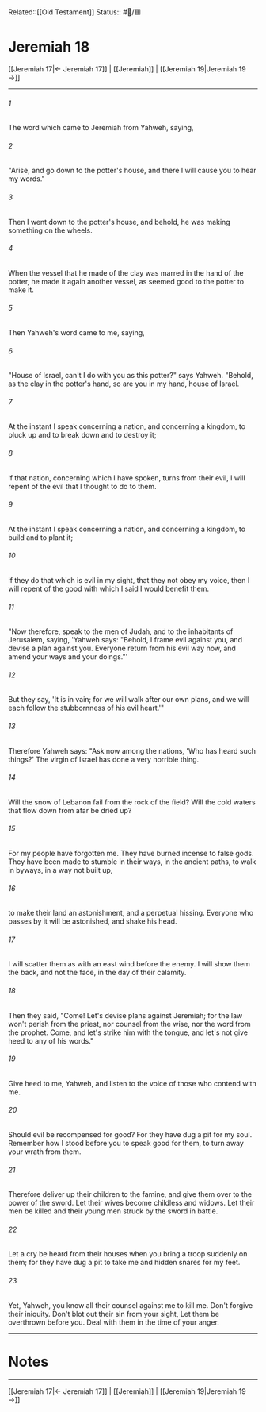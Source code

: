 Related::[[Old Testament]]
Status:: #📖/🟥
# Jeremiah 18

[[Jeremiah 17|← Jeremiah 17]] | [[Jeremiah]] | [[Jeremiah 19|Jeremiah 19 →]]
***



###### 1 
The word which came to Jeremiah from Yahweh, saying, 

###### 2 
"Arise, and go down to the potter's house, and there I will cause you to hear my words." 

###### 3 
Then I went down to the potter's house, and behold, he was making something on the wheels. 

###### 4 
When the vessel that he made of the clay was marred in the hand of the potter, he made it again another vessel, as seemed good to the potter to make it. 

###### 5 
Then Yahweh's word came to me, saying, 

###### 6 
"House of Israel, can't I do with you as this potter?" says Yahweh. "Behold, as the clay in the potter's hand, so are you in my hand, house of Israel. 

###### 7 
At the instant I speak concerning a nation, and concerning a kingdom, to pluck up and to break down and to destroy it; 

###### 8 
if that nation, concerning which I have spoken, turns from their evil, I will repent of the evil that I thought to do to them. 

###### 9 
At the instant I speak concerning a nation, and concerning a kingdom, to build and to plant it; 

###### 10 
if they do that which is evil in my sight, that they not obey my voice, then I will repent of the good with which I said I would benefit them. 

###### 11 
"Now therefore, speak to the men of Judah, and to the inhabitants of Jerusalem, saying, 'Yahweh says: "Behold, I frame evil against you, and devise a plan against you. Everyone return from his evil way now, and amend your ways and your doings."' 

###### 12 
But they say, 'It is in vain; for we will walk after our own plans, and we will each follow the stubbornness of his evil heart.'" 

###### 13 
Therefore Yahweh says: "Ask now among the nations, 'Who has heard such things?' The virgin of Israel has done a very horrible thing. 

###### 14 
Will the snow of Lebanon fail from the rock of the field? Will the cold waters that flow down from afar be dried up? 

###### 15 
For my people have forgotten me. They have burned incense to false gods. They have been made to stumble in their ways, in the ancient paths, to walk in byways, in a way not built up, 

###### 16 
to make their land an astonishment, and a perpetual hissing. Everyone who passes by it will be astonished, and shake his head. 

###### 17 
I will scatter them as with an east wind before the enemy. I will show them the back, and not the face, in the day of their calamity. 

###### 18 
Then they said, "Come! Let's devise plans against Jeremiah; for the law won't perish from the priest, nor counsel from the wise, nor the word from the prophet. Come, and let's strike him with the tongue, and let's not give heed to any of his words." 

###### 19 
Give heed to me, Yahweh, and listen to the voice of those who contend with me. 

###### 20 
Should evil be recompensed for good? For they have dug a pit for my soul. Remember how I stood before you to speak good for them, to turn away your wrath from them. 

###### 21 
Therefore deliver up their children to the famine, and give them over to the power of the sword. Let their wives become childless and widows. Let their men be killed and their young men struck by the sword in battle. 

###### 22 
Let a cry be heard from their houses when you bring a troop suddenly on them; for they have dug a pit to take me and hidden snares for my feet. 

###### 23 
Yet, Yahweh, you know all their counsel against me to kill me. Don't forgive their iniquity. Don't blot out their sin from your sight, Let them be overthrown before you. Deal with them in the time of your anger.

---
# Notes


***
[[Jeremiah 17|← Jeremiah 17]] | [[Jeremiah]] | [[Jeremiah 19|Jeremiah 19 →]]
